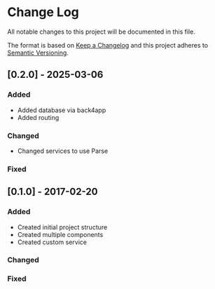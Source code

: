 
# Change Log
All notable changes to this project will be documented in this file.
 
The format is based on [Keep a Changelog](http://keepachangelog.com/)
and this project adheres to [Semantic Versioning](http://semver.org/).
 
## [0.2.0] - 2025-03-06
 
### Added
- Added database via back4app
- Added routing
 
### Changed
- Changed services to use Parse
 
### Fixed
 
## [0.1.0] - 2017-02-20
 
### Added
- Created initial project structure
- Created multiple components
- Created custom service

### Changed

### Fixed
